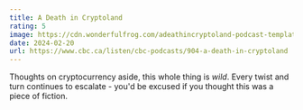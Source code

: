 ```yaml
---
title: A Death in Cryptoland
rating: 5
image: https://cdn.wonderfulfrog.com/adeathincryptoland-podcast-template-lg.avif
date: 2024-02-20
url: https://www.cbc.ca/listen/cbc-podcasts/904-a-death-in-cryptoland
---
```


Thoughts on cryptocurrency aside, this whole thing is _wild_. Every twist and turn continues to escalate - you'd be excused if you thought this was a piece of fiction.
